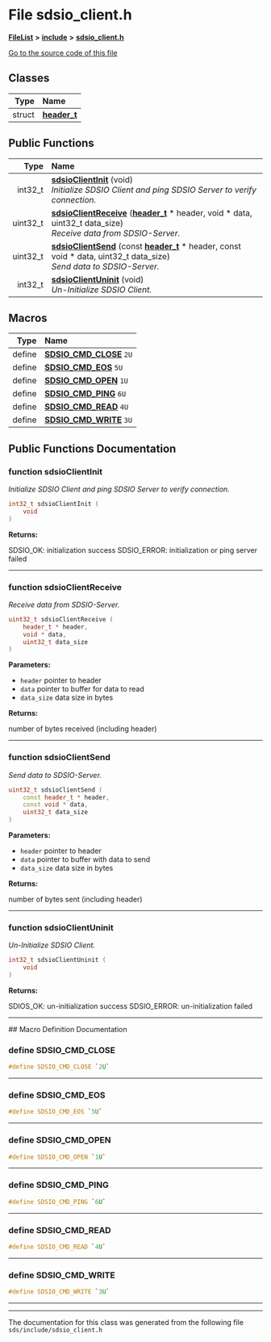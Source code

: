 

# File sdsio\_client.h



[**FileList**](files.md) **>** [**include**](dir_d09908635ef304ba819d3349bcb716bf.md) **>** [**sdsio\_client.h**](sdsio__client_8h.md)

[Go to the source code of this file](sdsio__client_8h_source.md)


















## Classes

| Type | Name |
| ---: | :--- |
| struct | [**header\_t**](structheader__t.md) <br> |






















## Public Functions

| Type | Name |
| ---: | :--- |
|  int32\_t | [**sdsioClientInit**](#function-sdsioclientinit) (void) <br>_Initialize SDSIO Client and ping SDSIO Server to verify connection._  |
|  uint32\_t | [**sdsioClientReceive**](#function-sdsioclientreceive) ([**header\_t**](structheader__t.md) \* header, void \* data, uint32\_t data\_size) <br>_Receive data from SDSIO-Server._  |
|  uint32\_t | [**sdsioClientSend**](#function-sdsioclientsend) (const [**header\_t**](structheader__t.md) \* header, const void \* data, uint32\_t data\_size) <br>_Send data to SDSIO-Server._  |
|  int32\_t | [**sdsioClientUninit**](#function-sdsioclientuninit) (void) <br>_Un-Initialize SDSIO Client._  |



























## Macros

| Type | Name |
| ---: | :--- |
| define  | [**SDSIO\_CMD\_CLOSE**](sdsio__client_8h.md#define-sdsio_cmd_close)  `2U`<br> |
| define  | [**SDSIO\_CMD\_EOS**](sdsio__client_8h.md#define-sdsio_cmd_eos)  `5U`<br> |
| define  | [**SDSIO\_CMD\_OPEN**](sdsio__client_8h.md#define-sdsio_cmd_open)  `1U`<br> |
| define  | [**SDSIO\_CMD\_PING**](sdsio__client_8h.md#define-sdsio_cmd_ping)  `6U`<br> |
| define  | [**SDSIO\_CMD\_READ**](sdsio__client_8h.md#define-sdsio_cmd_read)  `4U`<br> |
| define  | [**SDSIO\_CMD\_WRITE**](sdsio__client_8h.md#define-sdsio_cmd_write)  `3U`<br> |

## Public Functions Documentation




### function sdsioClientInit 

_Initialize SDSIO Client and ping SDSIO Server to verify connection._ 
```C++
int32_t sdsioClientInit (
    void
) 
```





**Returns:**

SDSIO\_OK: initialization success SDSIO\_ERROR: initialization or ping server failed 





        

<hr>



### function sdsioClientReceive 

_Receive data from SDSIO-Server._ 
```C++
uint32_t sdsioClientReceive (
    header_t * header,
    void * data,
    uint32_t data_size
) 
```





**Parameters:**


* `header` pointer to header 
* `data` pointer to buffer for data to read 
* `data_size` data size in bytes 



**Returns:**

number of bytes received (including header) 





        

<hr>



### function sdsioClientSend 

_Send data to SDSIO-Server._ 
```C++
uint32_t sdsioClientSend (
    const header_t * header,
    const void * data,
    uint32_t data_size
) 
```





**Parameters:**


* `header` pointer to header 
* `data` pointer to buffer with data to send 
* `data_size` data size in bytes 



**Returns:**

number of bytes sent (including header) 





        

<hr>



### function sdsioClientUninit 

_Un-Initialize SDSIO Client._ 
```C++
int32_t sdsioClientUninit (
    void
) 
```





**Returns:**

SDIOS\_OK: un-initialization success SDSIO\_ERROR: un-initialization failed 





        

<hr>
## Macro Definition Documentation





### define SDSIO\_CMD\_CLOSE 

```C++
#define SDSIO_CMD_CLOSE `2U`
```




<hr>



### define SDSIO\_CMD\_EOS 

```C++
#define SDSIO_CMD_EOS `5U`
```




<hr>



### define SDSIO\_CMD\_OPEN 

```C++
#define SDSIO_CMD_OPEN `1U`
```




<hr>



### define SDSIO\_CMD\_PING 

```C++
#define SDSIO_CMD_PING `6U`
```




<hr>



### define SDSIO\_CMD\_READ 

```C++
#define SDSIO_CMD_READ `4U`
```




<hr>



### define SDSIO\_CMD\_WRITE 

```C++
#define SDSIO_CMD_WRITE `3U`
```




<hr>

------------------------------
The documentation for this class was generated from the following file `sds/include/sdsio_client.h`

